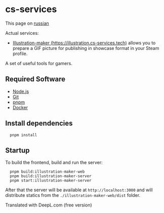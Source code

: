 # cs-services

This page on [russian](./docs/README.ru.md)

Actual services:

- [Illustration-maker (https://illustration.cs-services.tech)](https://illustration.cs-services.tech) allows you to prepare a GIF picture for publishing in showcase format in your Steam profile.

A set of useful tools for gamers.

## Required Software

- [Node.js](https://nodejs.org/en/)
- [Git](https://git-scm.com/)
- [pnpm](https://pnpm.io/)
- [Docker](https://www.docker.com/)

## Install dependencies

```shell
  pnpm install
```

## Startup

To build the frontend, build and run the server:

```shell
  pnpm build:illustration-maker-web
  pnpm build:illustration-maker-server
  pnpm start:illustration-maker-server
```

After that the server will be available at `http://localhost:3000` and will distribute statics from the `./illustration-maker-web/dist` folder.

Translated with DeepL.com (free version)